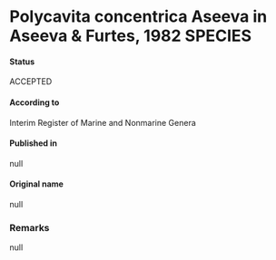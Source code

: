 # Polycavita concentrica Aseeva in Aseeva & Furtes, 1982 SPECIES

#### Status
ACCEPTED

#### According to
Interim Register of Marine and Nonmarine Genera

#### Published in
null

#### Original name
null

### Remarks
null